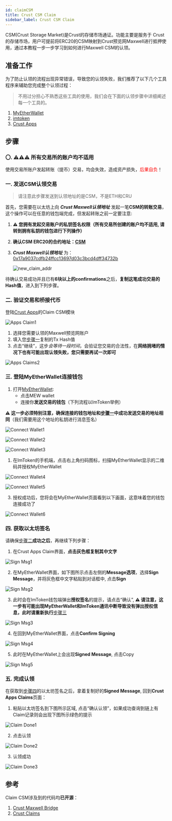 ```yaml
---
id: claimCSM
title: Crust CSM Claim
sidebar_label: Crust CSM Claim
---
```


CSM(Crust Storage Market)是Crust的存储市场通证。功能主要是服务于 Crust 的存储市场，用户可提前将ERC20的CSM映射到Crust预览网Maxwell进行抵押使用，通过本教程一步一步学习到如何进行Maxwell CSM的认领。

## 准备工作

为了防止认领的流程出现异常错误，导致您的认领失败，我们推荐了以下几个工具程序来辅助您完成整个认领过程：

> 不用过分担心不熟悉这些工具的使用，我们会在下面的认领步骤中详细阐述每一个工具的。

1. [MyEtherWallet](https://www.myetherwallet.com/interface/dashboard)
2. [imtoken](https://token.im/)
3. [Crust Apps](https://apps.crust.network/)


## 步骤

### 〇. ⚠️⚠️⚠️ 所有交易所的账户均不适用

使用交易所账户发起转账（提币）交易，均会失效，造成资产损失，<font color='red'>后果自负</font>！

### 一. 发送CSM认领交易

> 请注意此步骤发送到认领地址的是CSM，不是ETH和CRU

首先，您需要在以太坊上向 ***Crust Maxwell认领地址*** 发起一笔**CSM的转账交易**，这个操作可以在任意的钱包端完成，但发起转账之前一定要注意:

1. **⚠️ 您拥有发起交易账户的私钥签名权限（所有交易所创建的账户均不适用, 请转到拥有私钥的钱包进行下列操作）**
2. **确认CSM ERC20的合约地址：[CSM](https://etherscan.io/token/0x2620638eda99f9e7e902ea24a285456ee9438861)**
3. ***Crust Maxwell认领地址*** 为：[0x17a9037cdfb24ffcc13697d03c3bcd4dff34732b](https://etherscan.io/address/0x17a9037cdfb24ffcc13697d03c3bcd4dff34732b)

    ![new_claim_addr](assets/claimcsm/new_claim_addr.png)

待确认交易成功并且已有**6块以上的confirmations**之后，**复制这笔成功交易的Hash值**，进入到下列步骤。

### 二. 验证交易和桥接代币

登陆[Crust Apps](https://apps.crust.network/#/claims/maxwellCsmClaims)的Claim CSM模块

![Apps Claim1](assets/claimcsm/apps_claims1.png)

1. 选择您需要认领的Maxwell预览网账户
2. 填入您[步骤一](#一-发送csm认领交易)复制的Tx Hash值
3. 点击“继续”，这步*会等待一段时间*，会验证您交易的合法性，在**网络拥堵的情况下也有可能出现认领失败，您只需要再试一次即可**

![Apps Claims2](assets/claimcsm/apps_claims2.png)

### 三. 登陆MyEtherWallet连接钱包

1. 打开[MyEtherWallet](https://www.myetherwallet.com/access-my-wallet):
    - 点击MEW wallet
    - 连接你**发送交易的钱包**（下列流程以ImToken举例）

**⚠️ 这一步必须特别注意，确保连接的钱包地址和[步骤一](#一-发送csm认领交易)中成功发送交易的地址相同**（我们需要用这个地址的私钥进行消息签名）

![Connect Wallet1](assets/claimcsm/connect_wallet1.jpg)

![Connect Wallet2](assets/claimcsm/connect_wallet2.jpg)

![Connect Wallet3](assets/claimcsm/connect_wallet3.png)

1. 在ImToken的手机端，点击右上角扫码图标，扫描MyEtherWallet显示的二维码并授权MyEtherWallet

![Connect Wallet4](assets/claimcsm/connect_wallet4.jpg)

![Connect Wallet5](assets/claimcsm/connect_wallet5.jpg)

3. 授权成功后，您将会在MyEtherWallet页面看到以下画面，这意味着您的钱包连接成功了

![Connect Wallet6](assets/claimcsm/connect_wallet6.jpg)


### 四. 获取以太坊签名

请确保[步骤二](#二-验证交易和桥接代币)**成功之后**，再继续下列步骤：

1. 在Crust Apps Claim界面，**点击灰色框复制其中文字**

![Sign Msg1](assets/claimcsm/sign_msg1.jpg)

2. 在MyEtherWallet界面，如下图所示点击左侧的**Message选项**，选择**Sign Message**，并将灰色框中文字粘贴到对话框中, 点击**Sign**

![Sign Msg2](assets/claimcsm/sign_msg2.png)

3. 此时会在ImToken钱包端弹出**授权签名**的提示，请点击“确认”, **⚠️ 请注意，这一步有可能出现MyEtherWallet和ImToken通讯中断导致没有弹出授权信息，此时请重新执行**[步骤三](#三-登陆myetherwallet连接钱包)

![Sign Msg3](assets/claimcsm/sign_msg3.jpg)

4. 在回到MyEtherWallet界面，点击**Confirm Signing**

![Sign Msg4](assets/claimcsm/sign_msg4.jpg)

5. 此时在MyEtherWallet上会出现**Signed Message**, 点击Copy

![Sign Msg5](assets/claimcsm/sign_msg5.jpg)

### 五. 完成认领

在获取到[步骤四](#四-获取以太坊签名
)的以太坊签名之后，拿着复制好的**Signed Message**, 回到**Crust Apps Claims**页面：

1. 粘贴以太坊签名到下图所示区域, 点击“确认认领”，如果成功查询到链上有Claim记录则会出现下图所示绿色的提示

![Claim Done1](assets/claimcsm/claim_done1.jpg)

2. 点击认领

![Claim Done2](assets/claimcsm/claim_done2.jpg)

3. 认领成功

![Claim Done3](assets/claimcsm/claim_done3.jpg)

## 参考

Claim CSM涉及到的代码均**已开源**：

1. [Crust Maxwell Bridge](https://github.com/decloudf/crust-bridge/tree/main/maxwell-csm-claim)
2. [Crust Claims](https://github.com/crustio/crust/tree/master/cstrml/claims)

